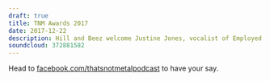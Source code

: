 ```yaml
---
draft: true
title: TNM Awards 2017
date: 2017-12-22
description: Hill and Beez welcome Justine Jones, vocalist of Employed to Serve, and Remfry Dedman, heavy metal resident at the Independent, for the That’s Not Metal Awards 2017, hear all the picks for most improved band, best song of the year, biggest disappointment, comeback of the year, gig of the year, villain of the year, best new band, festival of the year and festival performance of the year, worst song of the year, most underrated album, hero of the year, worst band of 2017, outstanding achievement of the year, and band of the year.
soundcloud: 372881582
---
```


Head to [facebook.com/thatsnotmetalpodcast](https://www.facebook.com/thatsnotmetalpodcast) to have your say.
